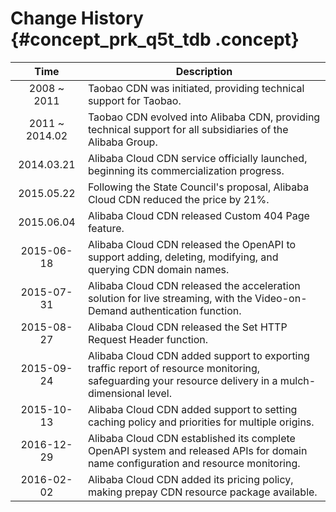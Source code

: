 # Change History {#concept_prk_q5t_tdb .concept}

|Time|Description|
|:--:|-----------|
|2008 ~ 2011|Taobao CDN was initiated, providing technical support for Taobao.|
|2011 ~ 2014.02|Taobao CDN evolved into Alibaba CDN, providing technical support for all subsidiaries of the Alibaba Group.|
|2014.03.21|Alibaba Cloud CDN service officially launched, beginning its commercialization progress.|
|2015.05.22|Following the State Council's proposal, Alibaba Cloud CDN reduced the price by 21%.|
|2015.06.04|Alibaba Cloud CDN released Custom 404 Page feature.|
|2015-06-18|Alibaba Cloud CDN released the OpenAPI to support adding, deleting, modifying, and querying CDN domain names.|
|2015-07-31|Alibaba Cloud CDN released the acceleration solution for live streaming, with the Video-on-Demand authentication function.|
|2015-08-27|Alibaba Cloud CDN released the Set HTTP Request Header function.|
|2015-09-24|Alibaba Cloud CDN added support to exporting traffic report of resource monitoring, safeguarding your resource delivery in a mulch-dimensional level.|
|2015-10-13|Alibaba Cloud CDN added support to setting caching policy and priorities for multiple origins.|
|2016-12-29|Alibaba Cloud CDN established its complete OpenAPI system and released APIs for domain name configuration and resource monitoring.|
|2016-02-02|Alibaba Cloud CDN added its pricing policy, making prepay CDN resource package available.|

